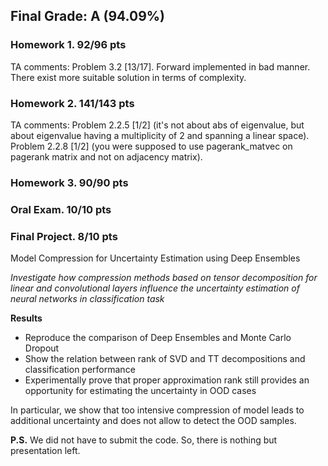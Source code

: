 ## Final Grade: A (94.09%)

### Homework 1. 92/96 pts

TA comments:
Problem 3.2 [13/17]. Forward implemented in bad manner. There exist more suitable solution in terms of complexity.

### Homework 2. 141/143 pts

TA comments:
Problem 2.2.5 [1/2] (it's not about abs of eigenvalue, but about eigenvalue having a multiplicity of 2 and spanning a linear space). Problem 2.2.8 [1/2] (you were supposed to use pagerank_matvec on pagerank matrix and not on adjacency matrix).

### Homework 3. 90/90 pts

### Oral Exam. 10/10 pts

### Final Project. 8/10 pts

Model Compression for Uncertainty Estimation using Deep Ensembles

*Investigate how compression methods based on tensor decomposition for linear and convolutional layers influence the uncertainty estimation of neural networks in classification task*

**Results**

 - Reproduce the comparison of Deep Ensembles and Monte Carlo Dropout
 - Show the relation between rank of SVD and TT decompositions and classification performance
 - Experimentally prove that proper approximation rank still provides an opportunity for estimating the uncertainty in OOD cases

In particular, we show that too intensive compression of model leads to additional uncertainty and does not allow to detect the OOD samples.

**P.S.** We did not have to submit the code. So, there is nothing but presentation left.